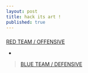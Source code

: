 ```yaml
---
layout: post
title: hack its art !
published: true
---
```


> ###
[RED TEAM / OFFENSIVE](https://library.panic.com/general/ssh-keys/)


*

> [BLUE TEAM / DEFENSIVE](https://code.visualstudio.com/docs/editor/github)
